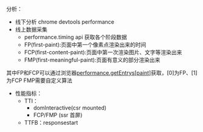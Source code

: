 分析：
- 线下分析 chrome devtools performance
- 线上数据采集 
  - performance.timing api 获取各个阶段数据
  - FP(first-paint):页面中第一个像素点渲染出来的时间
  - FCP(first-content-paint):页面中第一次渲染图片、文字等渲染出来
  - FMP(first-meaningful-paint):页面有意义的部分渲染出来

其中FP和FCP可以通过浏览器[performance.getEntrys[paint]](https://developer.mozilla.org/en-US/docs/Web/API/Performance/getEntriesByType)获取，[0]为FP、[1]为FCP
FMP需要自定义算法

- 性能指标：
  - TTI：
    - domInteractive(csr mounted)
    - FCP/FMP (ssr 首屏)
  - TTFB：responsestart